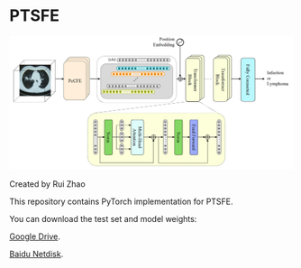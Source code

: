 # PTSFE

![Figure1](https://github.com/imchuyu/PTSFE/blob/main/PTSFE.png)

Created by Rui Zhao

This repository contains PyTorch implementation for PTSFE.

You can download the test set and model weights:

 [Google Drive](https://drive.google.com/drive/folders/166qVKPKAesrA41OMqbqrR8vkwExZ8WYq?usp=sharing). 
 
 [Baidu Netdisk](https://pan.baidu.com/s/1Wijt2GtrEuQrqR70vEdMUg?pwd=ftsj ). 
